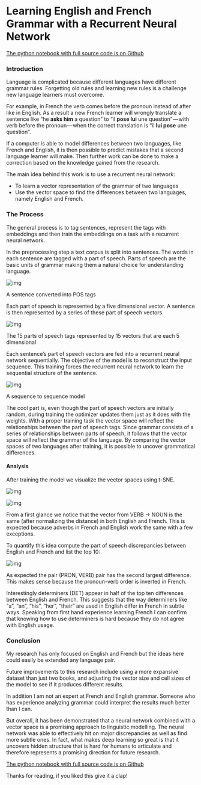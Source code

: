 # Learning English and French Grammar with a Recurrent Neural Network

[The python notebook with full source code is on Github](https://github.com/wenqinYe/language_analysis/blob/master/lstm.ipynb)

### Introduction

Language is complicated because different languages have different grammar rules. Forgetting old rules and learning new rules is a challenge new language learners must overcome.

For example, in French the verb comes before the pronoun instead of after like in English. As a result a new French learner will wrongly translate a sentence like “he **asks him** a question” to “il **pose lui** une question” — with verb before the pronoun — when the correct translation is “il **lui pose** une question”.

If a computer is able to model differences between two languages, like French and English, it is then possible to predict mistakes that a second language learner will make. Then further work can be done to make a correction based on the knowledge gained from the research.

The main idea behind this work is to use a recurrent neural network:

- To learn a vector representation of the grammar of two languages
- Use the vector space to find the differences between two languages, namely English and French.

### The Process

The general process is to tag sentences, represent the tags with embeddings and then train the embeddings on a task with a recurrent neural network.

In the preprocessing step a text corpus is split into sentences. The words in each sentence are tagged with a part of speech. Parts of speech are the basic units of grammar making them a natural choice for understanding language.

![img](https://cdn-images-1.medium.com/max/800/1*zQ2jaPwa5uW5jAq8_OPKSw.png)

A sentence converted into POS tags

Each part of speech is represented by a five dimensional vector. A sentence is then represented by a series of these part of speech vectors.

![img](https://cdn-images-1.medium.com/max/800/1*-PZ5B21GLDe5LvLTN-qCCg.png)

The 15 parts of speech tags represented by 15 vectors that are each 5 dimensional

Each sentence’s part of speech vectors are fed into a recurrent neural network sequentially. The objective of the model is to reconstruct the input sequence. This training forces the recurrent neural network to learn the sequential structure of the sentence.

![img](https://cdn-images-1.medium.com/max/800/1*RjOWxb43XhLpnDT0wYEDGw.png)

A sequence to sequence model

The cool part is, even though the part of speech vectors are initially random, during training the optimizer updates them just as it does with the weights. With a proper training task the vector space will reflect the relationships between the part of speech tags. Since grammar consists of a series of relationships between parts of speech, it follows that the vector space will reflect the grammar of the language. By comparing the vector spaces of two languages after training, it is possible to uncover grammatical differences.

#### Analysis

After training the model we visualize the vector spaces using t-SNE.

![img](https://cdn-images-1.medium.com/max/800/1*SfjP56b7Y4Bo6WhEkahMGA.png)

![img](https://cdn-images-1.medium.com/max/800/1*xaErUej9MER9OZcafwMo5A.png)

From a first glance we notice that the vector from VERB → NOUN is the same (after normalizing the distance) in both English and French. This is expected because adverbs in French and English work the same with a few exceptions.

To quantify this idea compute the part of speech discrepancies between English and French and list the top 10:

![img](https://cdn-images-1.medium.com/max/800/1*xkUAy-laOlIH3L5GRFtgkw.png)

As expected the pair (PRON, VERB) pair has the second largest difference. This makes sense because the pronoun-verb order is inverted in French.

Interestingly determiners (DET) appear in half of the top ten differences between English and French. This suggests that the way determiners like “a”, “an”, “his”, “her”, “their” are used in English differ in French in subtle ways. Speaking from first hand experience learning French I can confirm that knowing how to use determiners is hard because they do not agree with English usage.

### Conclusion

My research has only focused on English and French but the ideas here could easily be extended any language pair.

Future improvements to this research include using a more expansive dataset than just two books, and adjusting the vector size and cell sizes of the model to see if it produces different results.

In addition I am not an expert at French and English grammar. Someone who has experience analyzing grammar could interpret the results much better than I can.

But overall, it has been demonstrated that a neural network combined with a vector space is a promising approach to linguistic modelling. The neural network was able to effectively hit on major discrepancies as well as find more subtle ones. In fact, what makes deep learning so great is that it uncovers hidden structure that is hard for humans to articulate and therefore represents a promising direction for future research.

[The python notebook with full source code is on Github](https://github.com/wenqinYe/language_analysis/blob/master/lstm.ipynb)

Thanks for reading, if you liked this give it a clap!